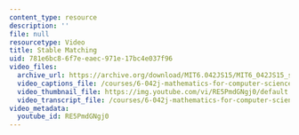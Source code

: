 ```yaml
---
content_type: resource
description: ''
file: null
resourcetype: Video
title: Stable Matching
uid: 781e6bc8-6f7e-eaec-971e-17bc4e037f96
video_files:
  archive_url: https://archive.org/download/MIT6.042JS15/MIT6_042JS15_stablematch_video2_ipod.mp4
  video_captions_file: /courses/6-042j-mathematics-for-computer-science-spring-2015/a181f2d93cdf563e9a1cf20c56f8fa57_RE5PmdGNgj0.vtt
  video_thumbnail_file: https://img.youtube.com/vi/RE5PmdGNgj0/default.jpg
  video_transcript_file: /courses/6-042j-mathematics-for-computer-science-spring-2015/03c504efa6564817cf33c3e2d7b31605_RE5PmdGNgj0.pdf
video_metadata:
  youtube_id: RE5PmdGNgj0
---
```

